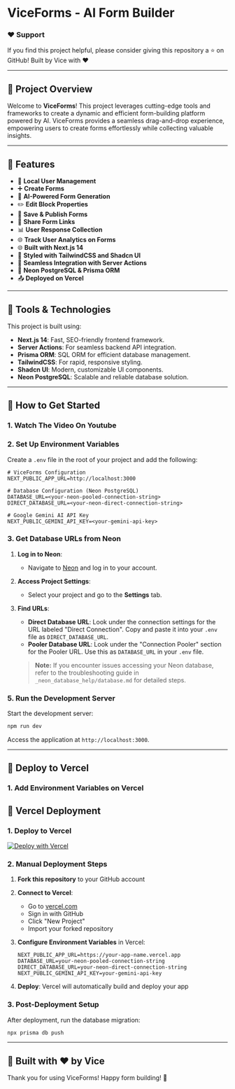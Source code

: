 # ViceForms - AI Form Builder

### ❤️ Support

If you find this project helpful, please consider giving this repository a ⭐️ on GitHub!
Built by Vice with ❤️

---

## 📌 Project Overview

Welcome to **ViceForms**! This project leverages cutting-edge tools and frameworks to create a dynamic and efficient form-building platform powered by AI. ViceForms provides a seamless drag-and-drop experience, empowering users to create forms effortlessly while collecting valuable insights.

---

## 🌟 Features

- 🔐 **Local User Management**
- ➕ **Create Forms**
- 🧠 **AI-Powered Form Generation**
- ✏️ **Edit Block Properties**
- 💾 **Save & Publish Forms**
- 🔗 **Share Form Links**
- 📊 **User Response Collection**
- 🌐 **Track User Analytics on Forms**
- 🌐 **Built with Next.js 14**
- 🎨 **Styled with TailwindCSS and Shadcn UI**
- 🚀 **Seamless Integration with Server Actions**
- 💾 **Neon PostgreSQL & Prisma ORM**
- 📤 **Deployed on Vercel**

---

## 🚀 Tools & Technologies

This project is built using:

- **Next.js 14**: Fast, SEO-friendly frontend framework.
- **Server Actions**: For seamless backend API integration.
- **Prisma ORM**: SQL ORM for efficient database management.
- **TailwindCSS**: For rapid, responsive styling.
- **Shadcn UI**: Modern, customizable UI components.
- **Neon PostgreSQL**: Scalable and reliable database solution.

---

## 🔄 How to Get Started

### 1. Watch The Video On Youtube

### 2. Set Up Environment Variables

Create a `.env` file in the root of your project and add the following:

```plaintext
# ViceForms Configuration
NEXT_PUBLIC_APP_URL=http://localhost:3000

# Database Configuration (Neon PostgreSQL)
DATABASE_URL=<your-neon-pooled-connection-string>
DIRECT_DATABASE_URL=<your-neon-direct-connection-string>

# Google Gemini AI API Key
NEXT_PUBLIC_GEMINI_API_KEY=<your-gemini-api-key>
```

### 3. Get Database URLs from Neon

1. **Log in to Neon**:

   - Navigate to [Neon](https://neon.tech) and log in to your account.

2. **Access Project Settings**:

   - Select your project and go to the **Settings** tab.

3. **Find URLs**:

   - **Direct Database URL**: Look under the connection settings for the URL labeled "Direct Connection". Copy and paste it into your `.env` file as `DIRECT_DATABASE_URL`.
   - **Pooler Database URL**: Look under the "Connection Pooler" section for the Pooler URL. Use this as `DATABASE_URL` in your `.env` file.

   > **Note:** If you encounter issues accessing your Neon database, refer to the troubleshooting guide in `_neon_database_help/database.md` for detailed steps.

### 5. Run the Development Server

Start the development server:

```bash
npm run dev
```

Access the application at `http://localhost:3000`.

---

## 🔄 Deploy to Vercel

### 1. Add Environment Variables on Vercel

## 🚀 Vercel Deployment

### 1. Deploy to Vercel

[![Deploy with Vercel](https://vercel.com/button)](https://vercel.com/new/clone?repository-url=https://github.com/your-username/viceforms)

### 2. Manual Deployment Steps

1. **Fork this repository** to your GitHub account
2. **Connect to Vercel**:
   - Go to [vercel.com](https://vercel.com)
   - Sign in with GitHub
   - Click "New Project"
   - Import your forked repository

3. **Configure Environment Variables** in Vercel:
   ```
   NEXT_PUBLIC_APP_URL=https://your-app-name.vercel.app
   DATABASE_URL=your-neon-pooled-connection-string
   DIRECT_DATABASE_URL=your-neon-direct-connection-string
   NEXT_PUBLIC_GEMINI_API_KEY=your-gemini-api-key
   ```

4. **Deploy**: Vercel will automatically build and deploy your app

### 3. Post-Deployment Setup

After deployment, run the database migration:
```bash
npx prisma db push
```

---

## 💝 Built with ❤️ by Vice

Thank you for using ViceForms! Happy form building! 🎉
